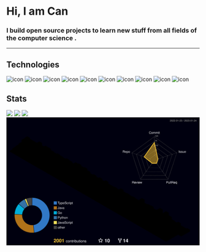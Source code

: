 # Hi, I am Can

### I build open source projects to learn new stuff from all fields of the computer science .
---

## Technologies

<div>
    <img src="https://techstack-generator.vercel.app/python-icon.svg" alt="icon" width="75"/>
    <img src="https://techstack-generator.vercel.app/react-icon.svg" alt="icon" width="75"/>
    <img src="https://techstack-generator.vercel.app/ts-icon.svg" alt="icon" width="75"/>
    <img src="https://techstack-generator.vercel.app/java-icon.svg" alt="icon" width="75"/>
    <img src="https://techstack-generator.vercel.app/js-icon.svg" alt="icon" width="75"/>
    <img src="https://techstack-generator.vercel.app/cpp-icon.svg" alt="icon" width="75"/>
    <img src="https://techstack-generator.vercel.app/docker-icon.svg" alt="icon" width="75"/>
    <img src="https://techstack-generator.vercel.app/kubernetes-icon.svg" alt="icon" width="75"/>
    <img src="https://techstack-generator.vercel.app/nginx-icon.svg" alt="icon" width="75"/>
    <img src="https://techstack-generator.vercel.app/mysql-icon.svg" alt="icon" width="75"/>
</div>

## Stats

<div>
    <img src="http://github-profile-summary-cards.vercel.app/api/cards/productive-time?username=cccaaannn&theme=tokyonight&utcOffset=3" width="227"/>
    <img src="https://github-readme-streak-stats.herokuapp.com/?user=cccaaannn&hide_border=true&theme=tokyonight" width="343"/>
    <img src="https://github-profile-summary-cards.vercel.app/api/cards/repos-per-language?username=cccaaannn&theme=tokyonight" width="227"/>
</div>

<img src="https://raw.githubusercontent.com/cccaaannn/readme_media/master/profile-3d-contrib/profile-night-rainbow.svg" width="800"/>

